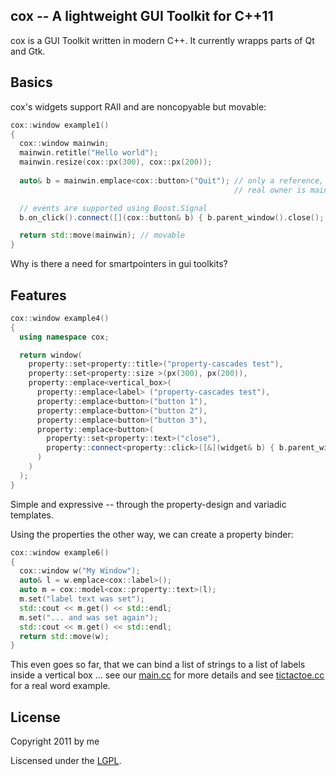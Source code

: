 ## cox -- A lightweight GUI Toolkit for C++11

cox is a GUI Toolkit written in modern C++.  It currently wrapps parts of Qt and Gtk.

## Basics

cox's widgets support RAII and are noncopyable but movable:

```cpp
cox::window example1()
{
  cox::window mainwin;
  mainwin.retitle("Hello world");
  mainwin.resize(cox::px(300), cox::px(200));
    
  auto& b = mainwin.emplace<cox::button>("Quit"); // only a reference, the
                                                  // real owner is mainwin.

  // events are supported using Boost.Signal
  b.on_click().connect([](cox::button& b) { b.parent_window().close(); });

  return std::move(mainwin); // movable
}
```
Why is there a need for smartpointers in gui toolkits?

## Features
```cpp
cox::window example4()
{
  using namespace cox;

  return window(
    property::set<property::title>("property-cascades test"),
    property::set<property::size >(px(300), px(200)),
    property::emplace<vertical_box>(
      property::emplace<label> ("property-cascades test"),
      property::emplace<button>("button 1"),
      property::emplace<button>("button 2"),
      property::emplace<button>("button 3"),
      property::emplace<button>(
        property::set<property::text>("close"),
        property::connect<property::click>([&](widget& b) { b.parent_window().close(); })
      )
    )
  );
}
```
Simple and expressive -- through the property-design and variadic templates.

Using the properties the other way, we can create a property binder:

```cpp
cox::window example6()
{
  cox::window w("My Window");
  auto& l = w.emplace<cox::label>();
  auto m = cox::model<cox::property::text>(l);
  m.set("label text was set");
  std::cout << m.get() << std::endl;
  m.set("... and was set again");
  std::cout << m.get() << std::endl;
  return std::move(w);
}
```

This even goes so far, that we can bind a list of strings to a list of labels inside
a vertical box ... see our
[main.cc](https://github.com/sqjk/cox/blob/master/examples/main.cc)
for more details and see
[tictactoe.cc](https://github.com/sqjk/cox/blob/master/examples/tictactoe.cc)
for a real word example.

## License

Copyright 2011 by me

Liscensed under the [LGPL](http://www.gnu.org/licenses/lgpl.html).
